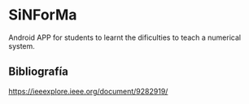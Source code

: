 # SiNForMa
Android APP for students to learnt the dificulties to teach a numerical system.

## Bibliografía
https://ieeexplore.ieee.org/document/9282919/
